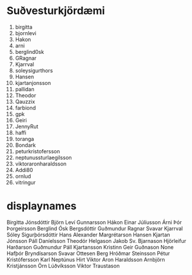 # Suðvesturkjördæmi

1.  birgitta
2.  bjornlevi
3.  Hakon
4.  arni
5.  berglind0sk
6.  GRagnar
7.  Kjarrval
8.  soleysigurthors
9.  Hansen
10. kjartanjonsson
11. pallidan
12. Theodor
13. Qauzzix
14. farbiond
15. gpk
16. Geiri
17. JennyRut
18. haffi
19. toranga
20. Bondark
21. peturkristofersson
22. neptunussturlaegilsson
23. viktoraronharaldsson
24. Addi80
25. ornlud
26. vitringur

# displaynames

Birgitta Jónsdóttir
Björn Leví Gunnarsson
Hákon Einar Júlíusson
Árni Þór Þorgeirsson
Berglind Ósk Bergsdóttir
Guðmundur Ragnar
Svavar Kjarrval
Sóley Sigurþórsdóttir
Hans Alexander Margrétarson Hansen
Kjartan Jónsson
Páll Daníelsson
Theodór Helgason
Jakob Sv. Bjarnason
Hjörleifur Harðarson
Guðmundur Páll Kjartansson
Kristinn Geir Guðnason
None
Hafþór Bryndísarson
Svavar Ottesen Berg
Hróðmar Steinsson
Pétur Kristófersson
Karl Neptúnus Hirt
Viktor Aron Haraldsson
Arnbjörn Kristjánsson
Örn Lúðvíksson
Viktor Traustason
